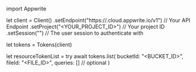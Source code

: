 import Appwrite

let client = Client()
    .setEndpoint("https://<REGION>.cloud.appwrite.io/v1") // Your API Endpoint
    .setProject("<YOUR_PROJECT_ID>") // Your project ID
    .setSession("") // The user session to authenticate with

let tokens = Tokens(client)

let resourceTokenList = try await tokens.list(
    bucketId: "<BUCKET_ID>",
    fileId: "<FILE_ID>",
    queries: [] // optional
)

